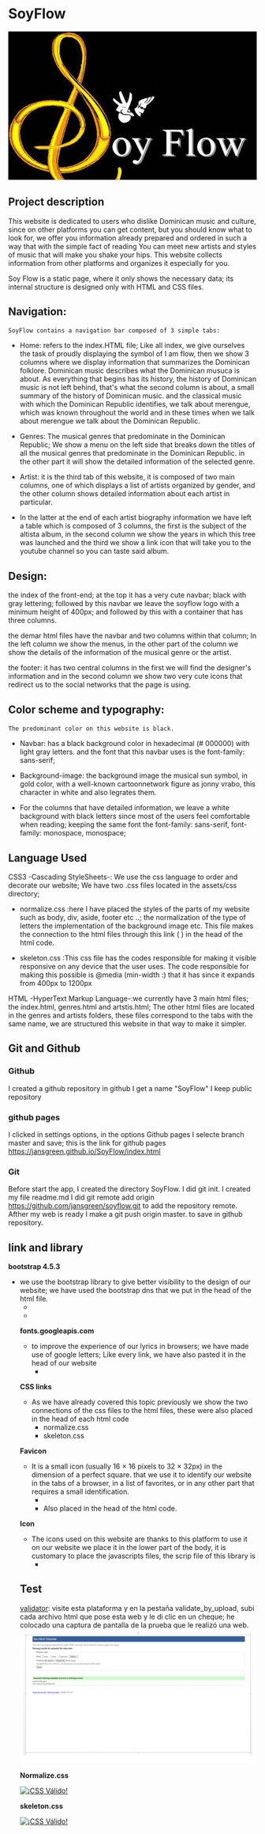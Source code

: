 # SoyFlow
![ScreenShot](/assets/images/SOYFLOW.jpg)


## Project description

This website is dedicated to users who dislike Dominican music and culture, since on other platforms you can get content, but you should know what to look for, we offer you information already prepared and ordered in such a way that with the simple fact of reading You can meet new artists and styles of music that will make you shake your hips. This website collects information from other platforms and organizes it especially for you.

Soy Flow is a static page, where it only shows the necessary data; its internal structure is designed only with HTML and CSS files.

## Navigation:
    SoyFlow contains a navigation bar composed of 3 simple tabs:

 * Home: refers to the index.HTML file; Like all index, we give ourselves the task of proudly displaying the symbol of I am flow, then we show 3 columns where we display information that summarizes the Dominican folklore. Dominican music describes what the Dominican musuca is about. As everything that begins has its history, the history of Dominican music is not left behind, that's what the second column is about, a small summary of the history of Dominican music. and the classical music with which the Dominican Republic identifies, we talk about merengue, which was known throughout the world and in these times when we talk about merengue we talk about the Dominican Republic.

 * Genres: The musical genres that predominate in the Dominican Republic; We show a menu on the left side that breaks down the titles of all the musical genres that predominate in the Dominican Republic. in the other part it will show the detailed information of the selected genre.

 * Artist: it is the third tab of this website, it is composed of two main columns, one of which displays a list of artists organized by gender, and the other column shows detailed information about each artist in particular.

 * In the latter at the end of each artist biography information we have left a table which is composed of 3 columns, the first is the subject of the altista album, in the second column we show the years in which this tree was launched and the third we show a link icon that will take you to the youtube channel so you can taste said album.

## Design:
the index of the front-end; at the top it has a very cute navbar; black with gray lettering; followed by this navbar we leave the soyflow logo with a minimum height of 400px; and followed by this with a container that has three columns.

the demar html files have the navbar and two columns within that column; In the left column we show the menus, in the other part of the column we show the details of the information of the musical genre or the artist.

the footer: it has two central columns in the first we will find the designer's information and in the second column we show two very cute icons that redirect us to the social networks that the page is using.

## Color scheme and typography:
    The predominant color on this website is black.
* Navbar: has a black background color in hexadecimal (# 000000) with light gray letters. and the font that this navbar uses is the font-family: sans-serif;
* Background-image: the background image the musical sun symbol, in gold color, with a well-known cartoonnetwork figure as jonny vrabo, this character in white and also legrates them.

* For the columns that have detailed information, we leave a white background with black letters since most of the users feel comfortable when reading; keeping the same font the font-family: sans-serif, font-family: monospace, monospace;


## Language Used

CSS3 -Cascading StyleSheets-: We use the css language to order and decorate our website; We have two .css files located in the assets/css directory;
- normalize.css :here I have placed the styles of the parts of my website such as body, div, aside, footer etc ..; the normalization of the type of letters the implementation of the background image etc. This file makes the connection to the html files through this link (<link rel = "stylesheet" href = "/ SoyFlow / assets / css / normalize.css">
) in the head of the html code.

- skeleton.css :This css file has the codes responsible for making it visible responsive on any device that the user uses. The code responsible for making this possible is @media (min-width :) that it has since it expands from 400px to 1200px   <link rel="stylesheet" href="/SoyFlow/assets/css/skeleton.css">

HTML -HyperText Markup Language-:we currently have 3 main html files; the index.html, genres.html and artstis.html; The other html files are located in the genres and artists folders, these files correspond to the tabs with the same name, we are structured this website in that way to make it simpler.

## Git and Github
### Github
I created a github repository in github
I get a name "SoyFlow"
I keep public repository
### github pages
I clicked in settings options, in the options Github pages I selecte branch master and save; this is the link for github pages https://jansgreen.github.io/SoyFlow/index.html
### Git
Before start the app, I created the directory SoyFlow.
I did git init.
I created my file readme.md
I did git remote add origin https://github.com/jansgreen/soyflow.git to add the repository remote.
Afther my web is ready I make a git push origin master. to save in github repository.

## link and library

**bootstrap 4.5.3**
- we use the bootstrap library to give better visibility to the design of our website; we have used the bootstrap dns that we put in the head of the html file.
  * <link rel="stylesheet" href="https://cdn.jsdelivr.net/npm/bootstrap@4.5.3/dist/css/bootstrap.min.css" integrity="sha384-TX8t27EcRE3e/ihU7zmQxVncDAy5uIKz4rEkgIXeMed4M0jlfIDPvg6uqKI2xXr2" crossorigin="anonymous">
  *   <script src="https://cdn.jsdelivr.net/npm/bootstrap@4.5.3/dist/js/bootstrap.bundle.min.js"  integrity="sha384-ho+j7jyWK8fNQe+A12Hb8AhRq26LrZ/JpcUGGOn+Y7RsweNrtN/tE3MoK7ZeZDyx"
    crossorigin="anonymous"></script>

**fonts.googleapis.com**
- to improve the experience of our lyrics in browsers; we have made use of google letters; Like every link, we have also pasted it in the head of our website
    *   <link href="//fonts.googleapis.com/css?family=Raleway:400,300,600" rel="stylesheet" type="text/css">

**CSS links**
- As we have already covered this topic previously we show the two connections of the css files to the html files, these were also placed in the head of each html code
  * normalize.css <link rel="stylesheet" href="/SoyFlow/assets/css/normalize.css">
  * skeleton.css <link rel="stylesheet" href="/SoyFlow/assets/css/skeleton.css">

**Favicon**
- It is a small icon (usually 16 × 16 pixels to 32 × 32px) in the dimension of a perfect square. that we use it to identify our website in the tabs of a browser, in a list of favorites, or in any other part that requires a small identification.
    * <link rel="icon" type="image/png" href="/SoyFlow/assets/images/favicon.png"> 
    - Also placed in the head of the html code.

**Icon**
- The icons used on this website are thanks to this platform to use it on our website we place it in the lower part of the body, it is customary to place the javascripts files, the scrip file of this library is
    *   <script src = "https://unpkg.com/ionicons@5.2.3/dist/ionicons.js"></script>

## Test
[validator](https://validator.w3.org/): visite esta plataforma y en la pestaña validate_by_upload, subi cada archivo html que pose esta web y le di clic en un cheque; he colocado una captura de pantalla de la prueba que le realizó una web.
![ScreenShot](/readmeimg/readme.PNG)

**Normalize.css**
<p>
    <a href="http://jigsaw.w3.org/css-validator/check/referer">
        <img style="border:0;width:88px;height:31px"
            src="http://jigsaw.w3.org/css-validator/images/vcss"
            alt="¡CSS Válido!" />
    </a>
</p>

**skeleton.css**
<p>
<a href="http://jigsaw.w3.org/css-validator/check/referer">
    <img style="border:0;width:88px;height:31px"
        src="http://jigsaw.w3.org/css-validator/images/vcss-blue"
        alt="¡CSS Válido!" />
    </a>
</p>
     

